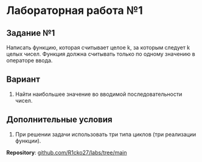 # Лабораторная работа №1

## Задание №1

Написать функцию, которая считывает целое k, за которым следует k целых чисел. Функция должна считывать только по одному значению в операторе ввода.

## Вариант

1. Найти наибольшее значение во вводимой последовательности чисел.

## Дополнительные условия

1. При решении задачи использовать три типа циклов (три реализации функции).


**Repository**: [github.com/R1cko27/labs/tree/main](https://github.com/R1cko27/labs/tree/main)